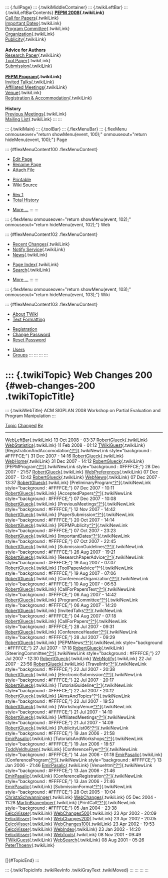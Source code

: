 ::: {.fullPage}
::: {.twikiMiddleContainer}
::: {.twikiLeftBar}
::: {.twikiLeftBarContents}
**[PEPM 2008](WebHome){.twikiLink}**\
[Call for Papers](CallForPapers){.twikiLink}\
[Important Dates](ImportantDates){.twikiLink}\
[Program Committee](ProgramCommittee){.twikiLink}\
[Organization](ConferenceOrganization){.twikiLink}\
[Publicity](PEPMPublicity){.twikiLink}\
\
**Advice for Authors**\
[Research Paper](ResearchPaperAdvice){.twikiLink}\
[Tool Paper](ToolPaperAdvice){.twikiLink}\
[Submission](PaperSubmission){.twikiLink}\
\
**[PEPM Program](PEPMProgram){.twikiLink}**\
[Invited Talks](InvitedTalks){.twikiLink}\
[Affiliated Meetings](AffiliatedMeetings){.twikiLink}\
[Venue](WorkshopVenue){.twikiLink}\
[Registration & Accommodation](RegistrationAndAccomodation){.twikiLink}\
\
**History**\
[Previous Meetings](PreviousMeetings){.twikiLink}\
[Mailing List](PEPMNews){.twikiLink}
:::
:::

::: {.twikiMain}
::: {.toolBar}
::: {.flexMenuBar}
::: {.flexMenu onmouseover="return showMenu(event, 100);" onmouseout="return hideMenu(event, 100);"}
Page

::: {#flexMenuContent100 .flexMenuContent}
-   [Edit
    Page](http://www.program-transformation.org/edit/PEPM08/WebChanges200?t=1536828932)
-   [Rename
    Page](http://www.program-transformation.org/rename/PEPM08/WebChanges200)
-   [Attach
    File](http://www.program-transformation.org/attach/PEPM08/WebChanges200)

<!-- -->

-   [Printable](http://www.program-transformation.org/view/PEPM08/WebChanges200?skin=print.pattern)
-   [Wiki
    Source](http://www.program-transformation.org/view/PEPM08/WebChanges200?skin=text&raw=on&contenttype=text/plain)

<!-- -->

-   [Rev
    1](http://www.program-transformation.org/view/PEPM08/WebChanges200?rev=1.1)
-   [Total
    History](http://www.program-transformation.org/rdiff/PEPM08/WebChanges200)

<!-- -->

-   [More
    \...](http://www.program-transformation.org/oops/PEPM08/WebChanges200?template=oopsmore&param1=1.1&param2=1.1)
:::
:::

::: {.flexMenu onmouseover="return showMenu(event, 102);" onmouseout="return hideMenu(event, 102);"}
Web

::: {#flexMenuContent102 .flexMenuContent}
-   [Recent Changes](WebChanges){.twikiLink}
-   [Notify Service](WebNotify){.twikiLink}
-   [News](WebNews){.twikiLink}

<!-- -->

-   [Page Index](WebIndex){.twikiLink}
-   [Search](WebSearch){.twikiLink}

<!-- -->

-   [More
    \...](http://www.program-transformation.org/oops/PEPM08/WebChanges200?template=oopsmore&param1=1.1&param2=1.1)
:::
:::

::: {.flexMenu onmouseover="return showMenu(event, 103);" onmouseout="return hideMenu(event, 103);"}
Wiki

::: {#flexMenuContent103 .flexMenuContent}
-   [About
    TWiki](http://www.program-transformation.org/view/TWiki/WebHome)
-   [Text
    Formatting](http://www.program-transformation.org/view/TWiki/TextFormattingRules)

<!-- -->

-   [Registration](http://www.program-transformation.org/view/TWiki/TWikiRegistration)
-   [Change
    Password](http://www.program-transformation.org/view/TWiki/ChangePassword)
-   [Reset
    Password](http://www.program-transformation.org/view/TWiki/ResetPassword)

<!-- -->

-   [Users](http://www.program-transformation.org/view/Main/TWikiUsers)
-   [Groups](http://www.program-transformation.org/view/Main/TWikiGroups)
:::
:::
:::
:::

::: {.twikiTopic}
Web Changes 200 {#web-changes-200 .twikiTopicTitle}
===============

::: {.twikiWebTitle}
ACM SIGPLAN 2008 Workshop on Partial Evaluation and Program Manipulation
:::

  [Topic](http://www.program-transformation.org/PEPM08/WebChanges200?sortcol=0&table=1&up=0#sorted_table "Sort by this column")                                                                   [Changed](http://www.program-transformation.org/PEPM08/WebChanges200?sortcol=1&table=1&up=0#sorted_table "Sort by this column")   [By](http://www.program-transformation.org/PEPM08/WebChanges200?sortcol=2&table=1&up=0#sorted_table "Sort by this column")
  ----------------------------------------------------------------------------------------------------------------------------------------------------------------------------------------------- --------------------------------------------------------------------------------------------------------------------------------- ----------------------------------------------------------------------------------------------------------------------------
  [WebLeftBar](../Main/WebLeftBar){.twikiLink}                                                                                                                                                    13 Oct 2008 - 03:37                                                                                                               [RobertGlueck](../Main/RobertGlueck){.twikiLink}
  [WebStatistics](../Main/WebStatistics){.twikiLink}                                                                                                                                              11 Feb 2008 - 01:12                                                                                                               [TWikiGuest](../Main/TWikiGuest){.twikiLink}
  [RegistrationAndAccomodation[^?^](http://www.program-transformation.org/edit/Main/RegistrationAndAccomodation?topicparent=PEPM08.WebChanges200)]{.twikiNewLink style="background : #FFFFCE;"}   31 Dec 2007 - 14:16                                                                                                               [RobertGlueck](../Main/RobertGlueck){.twikiLink}
  [WebHome](../Main/WebHome){.twikiLink}                                                                                                                                                          31 Dec 2007 - 14:12                                                                                                               [RobertGlueck](../Main/RobertGlueck){.twikiLink}
  [PEPMProgram[^?^](http://www.program-transformation.org/edit/Main/PEPMProgram?topicparent=PEPM08.WebChanges200)]{.twikiNewLink style="background : #FFFFCE;"}                                   28 Dec 2007 - 21:57                                                                                                               [RobertGlueck](../Main/RobertGlueck){.twikiLink}
  [WebPreferences](../Main/WebPreferences){.twikiLink}                                                                                                                                            07 Dec 2007 - 13:42                                                                                                               [RobertGlueck](../Main/RobertGlueck){.twikiLink}
  [WebNews](../Main/WebNews){.twikiLink}                                                                                                                                                          07 Dec 2007 - 13:37                                                                                                               [RobertGlueck](../Main/RobertGlueck){.twikiLink}
  [PreliminaryProgram[^?^](http://www.program-transformation.org/edit/Main/PreliminaryProgram?topicparent=PEPM08.WebChanges200)]{.twikiNewLink style="background : #FFFFCE;"}                     07 Dec 2007 - 10:11                                                                                                               [RobertGlueck](../Main/RobertGlueck){.twikiLink}
  [AcceptedPapers[^?^](http://www.program-transformation.org/edit/Main/AcceptedPapers?topicparent=PEPM08.WebChanges200)]{.twikiNewLink style="background : #FFFFCE;"}                             07 Dec 2007 - 10:08                                                                                                               [RobertGlueck](../Main/RobertGlueck){.twikiLink}
  [PreviousMeetings[^?^](http://www.program-transformation.org/edit/Main/PreviousMeetings?topicparent=PEPM08.WebChanges200)]{.twikiNewLink style="background : #FFFFCE;"}                         12 Nov 2007 - 14:42                                                                                                               [RobertGlueck](../Main/RobertGlueck){.twikiLink}
  [PaperSubmission[^?^](http://www.program-transformation.org/edit/Main/PaperSubmission?topicparent=PEPM08.WebChanges200)]{.twikiNewLink style="background : #FFFFCE;"}                           20 Oct 2007 - 14:14                                                                                                               [RobertGlueck](../Main/RobertGlueck){.twikiLink}
  [PEPMPublicity[^?^](http://www.program-transformation.org/edit/Main/PEPMPublicity?topicparent=PEPM08.WebChanges200)]{.twikiNewLink style="background : #FFFFCE;"}                               07 Oct 2007 - 23:23                                                                                                               [RobertGlueck](../Main/RobertGlueck){.twikiLink}
  [ImportantDates[^?^](http://www.program-transformation.org/edit/Main/ImportantDates?topicparent=PEPM08.WebChanges200)]{.twikiNewLink style="background : #FFFFCE;"}                             07 Oct 2007 - 22:45                                                                                                               [RobertGlueck](../Main/RobertGlueck){.twikiLink}
  [SubmissionGuidelines[^?^](http://www.program-transformation.org/edit/Main/SubmissionGuidelines?topicparent=PEPM08.WebChanges200)]{.twikiNewLink style="background : #FFFFCE;"}                 26 Aug 2007 - 19:21                                                                                                               [RobertGlueck](../Main/RobertGlueck){.twikiLink}
  [ResearchPaperAdvice[^?^](http://www.program-transformation.org/edit/Main/ResearchPaperAdvice?topicparent=PEPM08.WebChanges200)]{.twikiNewLink style="background : #FFFFCE;"}                   19 Aug 2007 - 07:07                                                                                                               [RobertGlueck](../Main/RobertGlueck){.twikiLink}
  [ToolPaperAdvice[^?^](http://www.program-transformation.org/edit/Main/ToolPaperAdvice?topicparent=PEPM08.WebChanges200)]{.twikiNewLink style="background : #FFFFCE;"}                           19 Aug 2007 - 07:06                                                                                                               [RobertGlueck](../Main/RobertGlueck){.twikiLink}
  [ConferenceOrganization[^?^](http://www.program-transformation.org/edit/Main/ConferenceOrganization?topicparent=PEPM08.WebChanges200)]{.twikiNewLink style="background : #FFFFCE;"}             10 Aug 2007 - 06:53                                                                                                               [RobertGlueck](../Main/RobertGlueck){.twikiLink}
  [CallForPapersText[^?^](http://www.program-transformation.org/edit/Main/CallForPapersText?topicparent=PEPM08.WebChanges200)]{.twikiNewLink style="background : #FFFFCE;"}                       06 Aug 2007 - 14:42                                                                                                               [RobertGlueck](../Main/RobertGlueck){.twikiLink}
  [ProgramCommittee[^?^](http://www.program-transformation.org/edit/Main/ProgramCommittee?topicparent=PEPM08.WebChanges200)]{.twikiNewLink style="background : #FFFFCE;"}                         06 Aug 2007 - 14:20                                                                                                               [RobertGlueck](../Main/RobertGlueck){.twikiLink}
  [InvitedTalks[^?^](http://www.program-transformation.org/edit/Main/InvitedTalks?topicparent=PEPM08.WebChanges200)]{.twikiNewLink style="background : #FFFFCE;"}                                 04 Aug 2007 - 07:18                                                                                                               [RobertGlueck](../Main/RobertGlueck){.twikiLink}
  [CallForPapers[^?^](http://www.program-transformation.org/edit/Main/CallForPapers?topicparent=PEPM08.WebChanges200)]{.twikiNewLink style="background : #FFFFCE;"}                               28 Jul 2007 - 09:31                                                                                                               [RobertGlueck](../Main/RobertGlueck){.twikiLink}
  [ConferenceHeader[^?^](http://www.program-transformation.org/edit/Main/ConferenceHeader?topicparent=PEPM08.WebChanges200)]{.twikiNewLink style="background : #FFFFCE;"}                         28 Jul 2007 - 09:29                                                                                                               [RobertGlueck](../Main/RobertGlueck){.twikiLink}
  [PEPMNews[^?^](http://www.program-transformation.org/edit/Main/PEPMNews?topicparent=PEPM08.WebChanges200)]{.twikiNewLink style="background : #FFFFCE;"}                                         27 Jul 2007 - 17:18                                                                                                               [RobertGlueck](../Main/RobertGlueck){.twikiLink}
  [SteeringCommittee[^?^](http://www.program-transformation.org/edit/Main/SteeringCommittee?topicparent=PEPM08.WebChanges200)]{.twikiNewLink style="background : #FFFFCE;"}                       27 Jul 2007 - 12:30                                                                                                               [RobertGlueck](../Main/RobertGlueck){.twikiLink}
  [WebNotify](../Main/WebNotify){.twikiLink}                                                                                                                                                      22 Jul 2007 - 23:56                                                                                                               [RobertGlueck](../Main/RobertGlueck){.twikiLink}
  [TravelInfo[^?^](http://www.program-transformation.org/edit/Main/TravelInfo?topicparent=PEPM08.WebChanges200)]{.twikiNewLink style="background : #FFFFCE;"}                                     22 Jul 2007 - 20:38                                                                                                               [RobertGlueck](../Main/RobertGlueck){.twikiLink}
  [ElectronicSubmission[^?^](http://www.program-transformation.org/edit/Main/ElectronicSubmission?topicparent=PEPM08.WebChanges200)]{.twikiNewLink style="background : #FFFFCE;"}                 22 Jul 2007 - 20:17                                                                                                               [RobertGlueck](../Main/RobertGlueck){.twikiLink}
  [TutorialGuideline[^?^](http://www.program-transformation.org/edit/Main/TutorialGuideline?topicparent=PEPM08.WebChanges200)]{.twikiNewLink style="background : #FFFFCE;"}                       22 Jul 2007 - 20:12                                                                                                               [RobertGlueck](../Main/RobertGlueck){.twikiLink}
  [AimsAndTopics[^?^](http://www.program-transformation.org/edit/Main/AimsAndTopics?topicparent=PEPM08.WebChanges200)]{.twikiNewLink style="background : #FFFFCE;"}                               22 Jul 2007 - 19:53                                                                                                               [RobertGlueck](../Main/RobertGlueck){.twikiLink}
  [WorkshopVenue[^?^](http://www.program-transformation.org/edit/Main/WorkshopVenue?topicparent=PEPM08.WebChanges200)]{.twikiNewLink style="background : #FFFFCE;"}                               21 Jul 2007 - 14:10                                                                                                               [RobertGlueck](../Main/RobertGlueck){.twikiLink}
  [AffiliatedMeetings[^?^](http://www.program-transformation.org/edit/Main/AffiliatedMeetings?topicparent=PEPM08.WebChanges200)]{.twikiNewLink style="background : #FFFFCE;"}                     21 Jul 2007 - 14:09                                                                                                               [RobertGlueck](../Main/RobertGlueck){.twikiLink}
  [PublicityList06[^?^](http://www.program-transformation.org/edit/Main/PublicityList06?topicparent=PEPM08.WebChanges200)]{.twikiNewLink style="background : #FFFFCE;"}                           19 Jan 2006 - 21:58                                                                                                               [EmirPasalic](../Main/EmirPasalic){.twikiLink}
  [TutorialsAndWorkshops[^?^](http://www.program-transformation.org/edit/Main/TutorialsAndWorkshops?topicparent=PEPM08.WebChanges200)]{.twikiNewLink style="background : #FFFFCE;"}               19 Jan 2006 - 18:57                                                                                                               [ToddVeldhuizen](../Main/ToddVeldhuizen){.twikiLink}
  [ConferenceFlyer[^?^](http://www.program-transformation.org/edit/Main/ConferenceFlyer?topicparent=PEPM08.WebChanges200)]{.twikiNewLink style="background : #FFFFCE;"}                           14 Jan 2006 - 01:18                                                                                                               [EmirPasalic](../Main/EmirPasalic){.twikiLink}
  [ConferenceProgram[^?^](http://www.program-transformation.org/edit/Main/ConferenceProgram?topicparent=PEPM08.WebChanges200)]{.twikiNewLink style="background : #FFFFCE;"}                       13 Jan 2006 - 21:46                                                                                                               [EmirPasalic](../Main/EmirPasalic){.twikiLink}
  [Venuehtml[^?^](http://www.program-transformation.org/edit/Main/Venuehtml?topicparent=PEPM08.WebChanges200)]{.twikiNewLink style="background : #FFFFCE;"}                                       13 Jan 2006 - 21:46                                                                                                               [EmirPasalic](../Main/EmirPasalic){.twikiLink}
  [ConferenceRegistration[^?^](http://www.program-transformation.org/edit/Main/ConferenceRegistration?topicparent=PEPM08.WebChanges200)]{.twikiNewLink style="background : #FFFFCE;"}             13 Jan 2006 - 21:46                                                                                                               [EmirPasalic](../Main/EmirPasalic){.twikiLink}
  [SubmissionFormat[^?^](http://www.program-transformation.org/edit/Main/SubmissionFormat?topicparent=PEPM08.WebChanges200)]{.twikiNewLink style="background : #FFFFCE;"}                         28 Oct 2005 - 10:04                                                                                                               [ChristaSchwanninger](../Main/ChristaSchwanninger){.twikiLink}
  [WebChanges](../Main/WebChanges){.twikiLink}                                                                                                                                                    05 Dec 2004 - 11:28                                                                                                               [MartinBravenboer](../Main/MartinBravenboer){.twikiLink}
  [PrintCall[^?^](http://www.program-transformation.org/edit/Main/PrintCall?topicparent=PEPM08.WebChanges200)]{.twikiNewLink style="background : #FFFFCE;"}                                       05 Jan 2004 - 23:38                                                                                                               [EelcoVisser](../Main/EelcoVisser){.twikiLink}
  [WebChanges500](../Main/WebChanges500){.twikiLink}                                                                                                                                              23 Apr 2002 - 20:09                                                                                                               [EelcoVisser](../Main/EelcoVisser){.twikiLink}
  [WebChanges200](../Main/WebChanges200){.twikiLink}                                                                                                                                              23 Apr 2002 - 20:05                                                                                                               [EelcoVisser](../Main/EelcoVisser){.twikiLink}
  [WebChanges100](../Main/WebChanges100){.twikiLink}                                                                                                                                              23 Apr 2002 - 19:53                                                                                                               [EelcoVisser](../Main/EelcoVisser){.twikiLink}
  [WebIndex](../Main/WebIndex){.twikiLink}                                                                                                                                                        23 Jan 2002 - 14:20                                                                                                               [EelcoVisser](../Main/EelcoVisser){.twikiLink}
  [WebTools](../Main/WebTools){.twikiLink}                                                                                                                                                        08 Nov 2001 - 09:49                                                                                                               [TWikiGuest](../Main/TWikiGuest){.twikiLink}
  [WebSearch](../Main/WebSearch){.twikiLink}                                                                                                                                                      08 Aug 2001 - 05:26                                                                                                               [PeterThoeny](../Main/PeterThoeny){.twikiLink}

\
[]{#TopicEnd}
:::

::: {.twikiTopicInfo .twikiRevInfo .twikiGrayText .twikiMoved}
:::
:::
:::
:::
